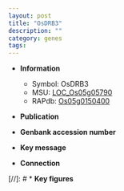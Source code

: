 ```yaml
---
layout: post
title: "OsDRB3"
description: ""
category: genes
tags: 
---
```


* **Information**  
    + Symbol: OsDRB3  
    + MSU: [LOC_Os05g05790](http://rice.uga.edu/cgi-bin/ORF_infopage.cgi?orf=LOC_Os05g05790)  
    + RAPdb: [Os05g0150400](https://rapdb.dna.affrc.go.jp/locus/?name=Os05g0150400)  

* **Publication**  

* **Genbank accession number**  

* **Key message**  

* **Connection**  

[//]: # * **Key figures**  


